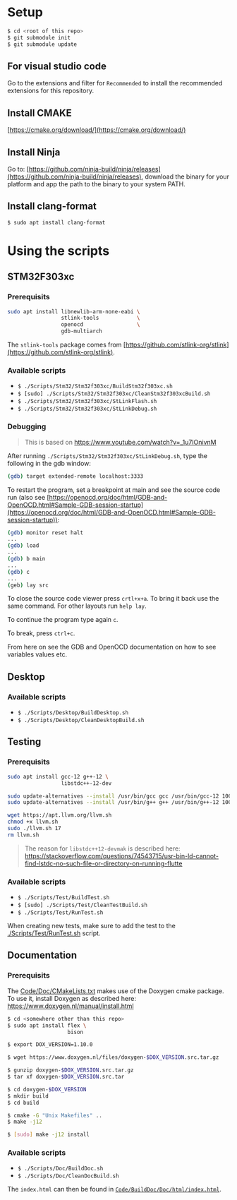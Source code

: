 #

# Setup

```bash
$ cd <root of this repo>
$ git submodule init
$ git submodule update
```

## For visual studio code

Go to the extensions and filter for `Recommended` to install the recommended extensions for this repository.

## Install CMAKE

[https://cmake.org/download/](https://cmake.org/download/)

## Install Ninja

Go to: [https://github.com/ninja-build/ninja/releases](https://github.com/ninja-build/ninja/releases), download the binary for your platform and app the path to the binary to your system PATH.

## Install clang-format

```bash
$ sudo apt install clang-format
```

# Using the scripts

## STM32F303xc

### Prerequisits

```bash
sudo apt install libnewlib-arm-none-eabi \
                 stlink-tools            \
                 openocd                 \
                 gdb-multiarch
```

The `stlink-tools` package comes from [https://github.com/stlink-org/stlink](https://github.com/stlink-org/stlink).

### Available scripts

- `$ ./Scripts/Stm32/Stm32f303xc/BuildStm32f303xc.sh`
- `$ [sudo] ./Scripts/Stm32/Stm32f303xc/CleanStm32f303xcBuild.sh`
- `$ ./Scripts/Stm32/Stm32f303xc/StLinkFlash.sh`
- `$ ./Scripts/Stm32/Stm32f303xc/StLinkDebug.sh`

### Debugging

> This is based on https://www.youtube.com/watch?v=_1u7IOnivnM

After running `./Scripts/Stm32/Stm32f303xc/StLinkDebug.sh`, type the following in the gdb window:

```bash
(gdb) target extended-remote localhost:3333
```

To restart the program, set a breakpoint at main and see the source code run (also see [https://openocd.org/doc/html/GDB-and-OpenOCD.html#Sample-GDB-session-startup](https://openocd.org/doc/html/GDB-and-OpenOCD.html#Sample-GDB-session-startup)):

```bash
(gdb) monitor reset halt
...
(gdb) load
...
(gdb) b main
...
(gdb) c
...
(geb) lay src
```

To close the source code viewer press `crtl+x+a`. To bring it back use the same command. For other layouts run `help lay`.

To continue the program type again `c`.

To break, press `ctrl+c`.

From here on see the GDB and OpenOCD documentation on how to see variables values etc.

## Desktop

### Available scripts

- `$ ./Scripts/Desktop/BuildDesktop.sh`
- `$ ./Scripts/Desktop/CleanDesktopBuild.sh`

## Testing

### Prerequisits

```bash
sudo apt install gcc-12 g++-12 \
                 libstdc++-12-dev

sudo update-alternatives --install /usr/bin/gcc gcc /usr/bin/gcc-12 100
sudo update-alternatives --install /usr/bin/g++ g++ /usr/bin/g++-12 100

wget https://apt.llvm.org/llvm.sh
chmod +x llvm.sh
sudo ./llvm.sh 17
rm llvm.sh
```

> The reason for `libstdc++12-devmak` is described here: https://stackoverflow.com/questions/74543715/usr-bin-ld-cannot-find-lstdc-no-such-file-or-directory-on-running-flutte

### Available scripts

- `$ ./Scripts/Test/BuildTest.sh`
- `$ [sudo] ./Scripts/Test/CleanTestBuild.sh`
- `$ ./Scripts/Test/RunTest.sh`

When creating new tests, make sure to add the test to the [./Scripts/Test/RunTest.sh](./Scripts/Test/RunTest.sh) script.

## Documentation

### Prerequisits

The [Code/Doc/CMakeLists.txt](../Code/Doc/CMakeLists.txt) makes use of the Doxygen cmake package. To use it, install Doxygen as described here: https://www.doxygen.nl/manual/install.html

```bash
$ cd <somewhere other than this repo>
$ sudo apt install flex \
                   bison

$ export DOX_VERSION=1.10.0

$ wget https://www.doxygen.nl/files/doxygen-$DOX_VERSION.src.tar.gz

$ gunzip doxygen-$DOX_VERSION.src.tar.gz
$ tar xf doxygen-$DOX_VERSION.src.tar

$ cd doxygen-$DOX_VERSION
$ mkdir build
$ cd build

$ cmake -G "Unix Makefiles" ..
$ make -j12

$ [sudo] make -j12 install
```

### Available scripts

- `$ ./Scripts/Doc/BuildDoc.sh`
- `$ ./Scripts/Doc/CleanDocBuild.sh`

The `index.html` can then be found in [`Code/BuildDoc/Doc/html/index.html`](Code/BuildDoc/Doc/html/index.html).
